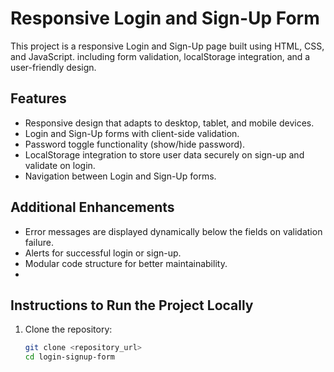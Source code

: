 # Responsive Login and Sign-Up Form

This project is a responsive Login and Sign-Up page built using HTML, CSS, and JavaScript. including form validation, localStorage integration, and a user-friendly design.

## Features
- Responsive design that adapts to desktop, tablet, and mobile devices.
- Login and Sign-Up forms with client-side validation.
- Password toggle functionality (show/hide password).
- LocalStorage integration to store user data securely on sign-up and validate on login.
- Navigation between Login and Sign-Up forms.

## Additional Enhancements
- Error messages are displayed dynamically below the fields on validation failure.
- Alerts for successful login or sign-up.
- Modular code structure for better maintainability.
- 
## Instructions to Run the Project Locally
1. Clone the repository:
   ```bash
   git clone <repository_url>
   cd login-signup-form

